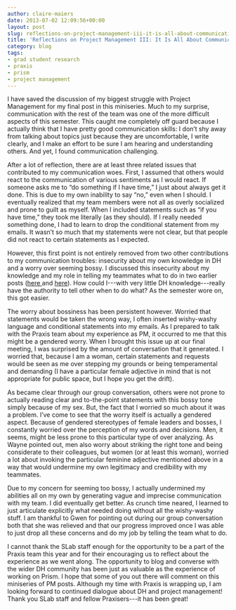 ```yaml
---
author: claire-maiers
date: 2013-07-02 12:09:56+00:00
layout: post
slug: reflections-on-project-management-iii-it-is-all-about-communication
title: 'Reflections on Project Management III: It Is All About Communication '
category: blog
tags:
- grad student research
- praxis
- prism
- project management
---
```


I have saved the discussion of my biggest struggle with Project Management for my final post in this miniseries.  Much to my surprise, communication with the rest of the team was one of the more difficult aspects of this semester.  This caught me completely off guard because I actually think that I have pretty good communication skills: I don’t shy away from talking about topics just because they are uncomfortable, I write clearly, and I make an effort to be sure I am hearing and understanding others. And yet, I found communication challenging.  

After a lot of reflection, there are at least three related issues that contributed to my communication woes.  First, I assumed that others would react to the communication of various sentiments as I would react.  If someone asks me to “do something if I have time,” I just about always get it done.  This is due to my own inability to say “no,” even when I should.  I eventually realized that my team members were not all as overly socialized and prone to guilt as myself.  When I included statements such as “if you have time,” they took me literally (as they should).  If I really needed something done, I had to learn to drop the conditional statement from my emails.   It wasn’t so much that my statements were not clear, but that people did not react to certain statements as I expected.  

However, this first point is not entirely removed from two other contributions to my communication troubles: insecurity about my own knowledge in DH and a worry over seeming bossy.  I discussed this insecurity about my knowledge and my role in telling my teammates what to do in two earlier posts ([here ](https://scholarslab.org/grad-student-research/reflections-on-project-management-i/)and [here](https://scholarslab.org/grad-student-research/the-blind-leading-the-blind-a-noob-and-program-management/)).  How could I---with very little DH knowledge---really have the authority to tell other when to do what?  As the semester wore on, this got easier. 

The worry about bossiness has been persistent however.  Worried that statements would be taken the wrong way, I often inserted wishy-washy language and conditional statements into my emails.  As I prepared to talk with the Praxis team about my experience as PM, it occurred to me that this might be a gendered worry.  When I brought this issue up at our final meeting, I was surprised by the amount of conversation that it generated.  I worried that, because I am a woman, certain statements and requests would be seen as me over stepping my grounds or being temperamental and demanding (I have a particular female adjective in mind that is not appropriate for public space, but I hope you get the drift).    

As became clear through our group conversation, others were not prone to actually reading clear and to-the-point statements with this bossy tone simply because of my sex.  But, the fact that I worried so much about it was a problem.  I’ve come to see that the worry itself is actually a gendered aspect. Because of gendered stereotypes of female leaders and bosses, I constantly worried over the perception of my words and decisions.  Men, it seems, might be less prone to this particular type of over analyzing.  As Wayne pointed out, men also worry about striking the right tone and being considerate to their colleagues, but women (or at least this woman), worried a lot about invoking the particular feminine adjective mentioned above in a way that would undermine my own legitimacy and credibility with my teammates. 

Due to my concern for seeming too bossy, I actually undermined my abilities all on my own by generating vague and imprecise communication with my team.  I did eventually get better.  As crunch time neared, I learned to just articulate explicitly what needed doing without all the wishy-washy stuff.  I am thankful to Gwen for pointing out during our group conversation both that she was relieved and that our progress improved once I was able to just drop all these concerns and do my job by telling the team what to do.   

I cannot thank the SLab staff enough for the opportunity to be a part of the Praxis team this year and for their encouraging us to reflect about the experience as we went along.  The opportunity to blog and converse with the wider DH community has been just as valuable as the experience of working on Prism.  I hope that some of you out there will comment on this miniseries of PM posts.  Although my time with Praxis is wrapping up, I am looking forward to continued dialogue about DH and project management!  Thank you SLab staff and fellow Praxisers---it has been great!

